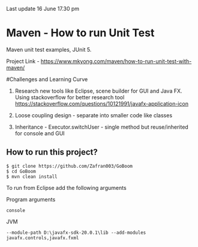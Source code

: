 Last update 16 June 17.30 pm 
# Maven - How to run Unit Test
Maven unit test examples, JUnit 5.

Project Link - https://www.mkyong.com/maven/how-to-run-unit-test-with-maven/

#Challenges and Learning Curve
1. Research new tools like Eclipse, scene builder for GUI and Java FX. Using stackoverflow for better research tool 
https://stackoverflow.com/questions/10121991/javafx-application-icon

2. Loose coupling design - separate into smaller code like classes

3. Inheritance - Executor.switchUser - single method but reuse/inherited for console and GUI

## How to run this project?
```
$ git clone https://github.com/Zafran003/GoBoom
$ cd GoBoom
$ mvn clean install

```

To run from Eclipse add the following arguments

Program arguments 
```
console 
```

JVM
```
--module-path D:\javafx-sdk-20.0.1\lib --add-modules javafx.controls,javafx.fxml
```

